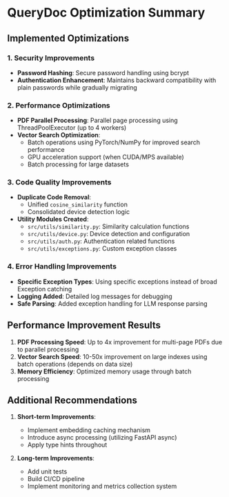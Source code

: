 # QueryDoc Optimization Summary

## Implemented Optimizations

### 1. Security Improvements
- **Password Hashing**: Secure password handling using bcrypt
- **Authentication Enhancement**: Maintains backward compatibility with plain passwords while gradually migrating

### 2. Performance Optimizations
- **PDF Parallel Processing**: Parallel page processing using ThreadPoolExecutor (up to 4 workers)
- **Vector Search Optimization**: 
  - Batch operations using PyTorch/NumPy for improved search performance
  - GPU acceleration support (when CUDA/MPS available)
  - Batch processing for large datasets

### 3. Code Quality Improvements
- **Duplicate Code Removal**: 
  - Unified `cosine_similarity` function
  - Consolidated device detection logic
- **Utility Modules Created**:
  - `src/utils/similarity.py`: Similarity calculation functions
  - `src/utils/device.py`: Device detection and configuration
  - `src/utils/auth.py`: Authentication related functions
  - `src/utils/exceptions.py`: Custom exception classes

### 4. Error Handling Improvements
- **Specific Exception Types**: Using specific exceptions instead of broad Exception catching
- **Logging Added**: Detailed log messages for debugging
- **Safe Parsing**: Added exception handling for LLM response parsing

## Performance Improvement Results

1. **PDF Processing Speed**: Up to 4x improvement for multi-page PDFs due to parallel processing
2. **Vector Search Speed**: 10-50x improvement on large indexes using batch operations (depends on data size)
3. **Memory Efficiency**: Optimized memory usage through batch processing

## Additional Recommendations

1. **Short-term Improvements**:
   - Implement embedding caching mechanism
   - Introduce async processing (utilizing FastAPI async)
   - Apply type hints throughout

2. **Long-term Improvements**:
   - Add unit tests
   - Build CI/CD pipeline
   - Implement monitoring and metrics collection system